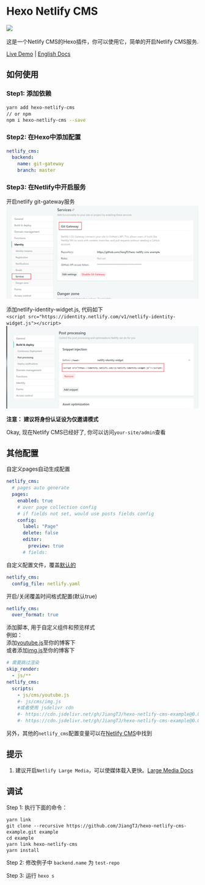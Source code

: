 # Hexo Netlify CMS
[![](https://img.shields.io/npm/v/hexo-netlify-cms.svg)](https://www.npmjs.com/package/hexo-netlify-cms)   

这是一个Netlify CMS的Hexo插件，你可以使用它，简单的开启Netlify CMS服务.   

[Live Demo](https://github.com/JiangTJ/hexo-netlify-cms-example) | [English Docs](README.md)

## 如何使用
### Step1: 添加依赖
```bash
yarn add hexo-netlify-cms
// or npm
npm i hexo-netlify-cms --save
```
### Step2: 在Hexo中添加配置
```yaml
netlify_cms:
  backend:
    name: git-gateway
    branch: master
```
### Step3: 在Netlify中开启服务

开启netlify git-gateway服务
![](imgs/git-gateway.png)  

添加netlify-identity-widget.js, 代码如下   
`<script src="https://identity.netlify.com/v1/netlify-identity-widget.js"></script>`  
![](imgs/snippet.png)

**注意： 建议将身份认证设为仅邀请模式**

Okay, 现在Netlify CMS已经好了, 你可以访问`your-site/admin`查看


## 其他配置
自定义pages自动生成配置
```yml
netlify_cms:
  # pages auto generate
  pages: 
    enabled: true
    # over page collection config
    # if fields not set, would use posts fields config
    config:
      label: "Page"
      delete: false
      editor:
        preview: true
      # fields: 
```

自定义配置文件，覆盖[默认的](admin/config.yml)
```yml
netlify_cms:
  config_file: netlify.yaml
```

开启/关闭覆盖时间格式配置(默认true)
```yml
netlify_cms:
  over_format: true
```

添加脚本, 用于自定义组件和预览样式   
例如：    
添加[youtube.js](https://github.com/JiangTJ/hexo-netlify-cms-example/blob/master/source/js/cms/youtube.js)至你的博客下  
或者添加[img.js](https://github.com/JiangTJ/hexo-netlify-cms-example/blob/master/source/js/cms/img.js)至你的博客下   
```yml
# 需要跳过渲染
skip_render:
  - js/**
netlify_cms:
  scripts:
    - js/cms/youtube.js
    #- js/cms/img.js
    #或者使用 jsdelivr cdn
    #- https://cdn.jsdelivr.net/gh/JiangTJ/hexo-netlify-cms-example@0.0.1/source/js/cms/youtube.js
    #- https://cdn.jsdelivr.net/gh/JiangTJ/hexo-netlify-cms-example@0.0.1/source/js/cms/img.js
```

另外，其他的`netlify_cms`配置变量可以在[Netlify CMS](https://www.netlifycms.org/docs/configuration-options/)中找到  

## 提示
1. 建议开启`Netlify Large Media`，可以使媒体载入更快。[Large Media Docs](https://www.netlify.com/docs/large-media/)

## 调试
Step 1: 执行下面的命令：
```
yarn link
git clone --recursive https://github.com/JiangTJ/hexo-netlify-cms-example.git example
cd example
yarn link hexo-netlify-cms
yarn install
```

Step 2: 修改例子中 `backend.name` 为 `test-repo`

Step 3: 运行 `hexo s`
